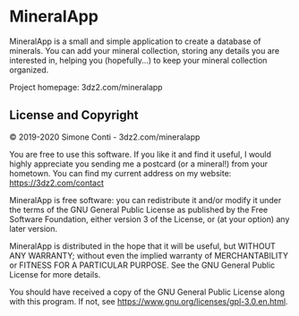 
MineralApp
==========


MineralApp is a small and simple application to create a database of minerals.
You can add your mineral collection, storing any details you are interested in,
helping you (hopefully...) to keep your mineral collection organized.

Project homepage: 3dz2.com/mineralapp


License and Copyright
---------------------

&copy; 2019-2020 Simone Conti - 3dz2.com/mineralapp

You are free to use this software. If you like it and find it useful, I would
highly appreciate you sending me a postcard (or a mineral!) from your hometown.
You can find my current address on my website: https://3dz2.com/contact

MineralApp is free software: you can redistribute it and/or modify it under the
terms of the GNU General Public License as published by the Free Software
Foundation, either version 3 of the License, or (at your option) any later
version.

MineralApp is distributed in the hope that it will be useful, but WITHOUT ANY
WARRANTY; without even the implied warranty of MERCHANTABILITY or FITNESS FOR A
PARTICULAR PURPOSE. See the GNU General Public License for more details.

You should have received a copy of the GNU General Public License along with
this program. If not, see https://www.gnu.org/licenses/gpl-3.0.en.html.

